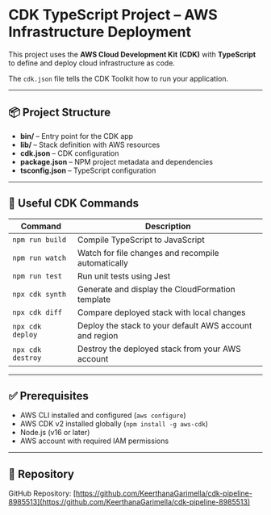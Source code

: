 # CDK TypeScript Project – AWS Infrastructure Deployment

This project uses the **AWS Cloud Development Kit (CDK)** with **TypeScript** to define and deploy cloud infrastructure as code.

The `cdk.json` file tells the CDK Toolkit how to run your application.

---

## 📦 Project Structure

- **bin/** – Entry point for the CDK app
- **lib/** – Stack definition with AWS resources
- **cdk.json** – CDK configuration
- **package.json** – NPM project metadata and dependencies
- **tsconfig.json** – TypeScript configuration

---

## 🚀 Useful CDK Commands

| Command              | Description                                                                 |
|----------------------|-----------------------------------------------------------------------------|
| `npm run build`      | Compile TypeScript to JavaScript                                            |
| `npm run watch`      | Watch for file changes and recompile automatically                          |
| `npm run test`       | Run unit tests using Jest                                                   |
| `npx cdk synth`      | Generate and display the CloudFormation template                            |
| `npx cdk diff`       | Compare deployed stack with local changes                                   |
| `npx cdk deploy`     | Deploy the stack to your default AWS account and region                     |
| `npx cdk destroy`    | Destroy the deployed stack from your AWS account                            |

---

## ✅ Prerequisites

- AWS CLI installed and configured (`aws configure`)
- AWS CDK v2 installed globally (`npm install -g aws-cdk`)
- Node.js (v16 or later)
- AWS account with required IAM permissions

---

## 📁 Repository

GitHub Repository: [https://github.com/KeerthanaGarimella/cdk-pipeline-8985513](https://github.com/KeerthanaGarimella/cdk-pipeline-8985513)




